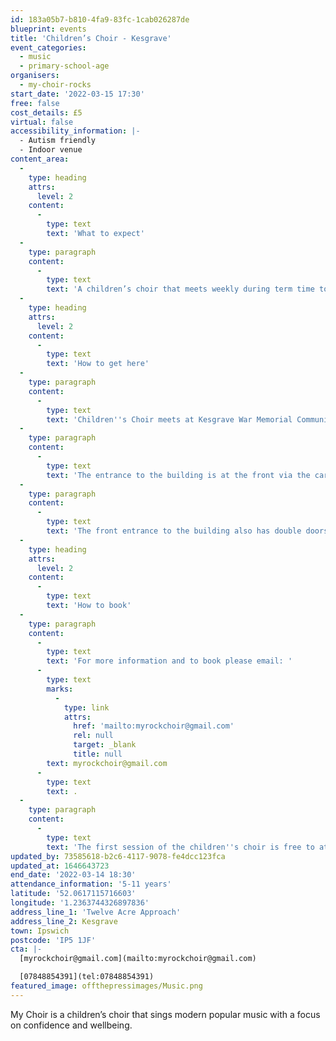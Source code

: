 ```yaml
---
id: 183a05b7-b810-4fa9-83fc-1cab026287de
blueprint: events
title: 'Children’s Choir - Kesgrave'
event_categories:
  - music
  - primary-school-age
organisers:
  - my-choir-rocks
start_date: '2022-03-15 17:30'
free: false
cost_details: £5
virtual: false
accessibility_information: |-
  - Autism friendly
  - Indoor venue
content_area:
  -
    type: heading
    attrs:
      level: 2
    content:
      -
        type: text
        text: 'What to expect'
  -
    type: paragraph
    content:
      -
        type: text
        text: 'A children’s choir that meets weekly during term time to sing modern popular music. The choir sessions focus on wellbeing and confidence through the learning, practice and performance of music.'
  -
    type: heading
    attrs:
      level: 2
    content:
      -
        type: text
        text: 'How to get here'
  -
    type: paragraph
    content:
      -
        type: text
        text: 'Children''s Choir meets at Kesgrave War Memorial Community Centre on Twelve Acre Approach, IP5 1JF.'
  -
    type: paragraph
    content:
      -
        type: text
        text: 'The entrance to the building is at the front via the car park which does have disabled parking spaces.'
  -
    type: paragraph
    content:
      -
        type: text
        text: 'The front entrance to the building also has double doors for those with accessibility needs.'
  -
    type: heading
    attrs:
      level: 2
    content:
      -
        type: text
        text: 'How to book'
  -
    type: paragraph
    content:
      -
        type: text
        text: 'For more information and to book please email: '
      -
        type: text
        marks:
          -
            type: link
            attrs:
              href: 'mailto:myrockchoir@gmail.com'
              rel: null
              target: _blank
              title: null
        text: myrockchoir@gmail.com
      -
        type: text
        text: .
  -
    type: paragraph
    content:
      -
        type: text
        text: 'The first session of the children''s choir is free to attend and, if your child enjoys the session, from then on is £5 per session.'
updated_by: 73585618-b2c6-4117-9078-fe4dcc123fca
updated_at: 1646643723
end_date: '2022-03-14 18:30'
attendance_information: '5-11 years'
latitude: '52.0617115716603'
longitude: '1.2363744326897836'
address_line_1: 'Twelve Acre Approach'
address_line_2: Kesgrave
town: Ipswich
postcode: 'IP5 1JF'
cta: |-
  [myrockchoir@gmail.com](mailto:myrockchoir@gmail.com)

  [07848854391](tel:07848854391)
featured_image: offthepressimages/Music.png
---
```

My Choir is a children’s choir that sings modern popular music with a focus on confidence and wellbeing.